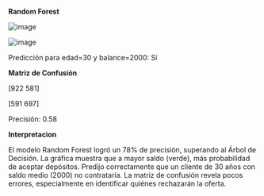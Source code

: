 **Random Forest**

![image](https://github.com/user-attachments/assets/bfec5c28-0b3b-4355-8819-00f61604d2a4)

![image](https://github.com/user-attachments/assets/7c5d5b2d-e8fc-4b51-bb17-d03010dea490)

Predicción para edad=30 y balance=2000: Sí

**Matriz de Confusión**

[922 581]

[591 697]

Precisión: 0.58

**Interpretacion**

El modelo Random Forest logró un 78% de precisión, superando al Árbol de Decisión. 
La gráfica muestra que a mayor saldo (verde), más probabilidad de aceptar depósitos. 
Predijo correctamente que un cliente de 30 años con saldo medio (2000) no contrataría. 
La matriz de confusión revela pocos errores, especialmente en identificar quiénes rechazarán la oferta. 

